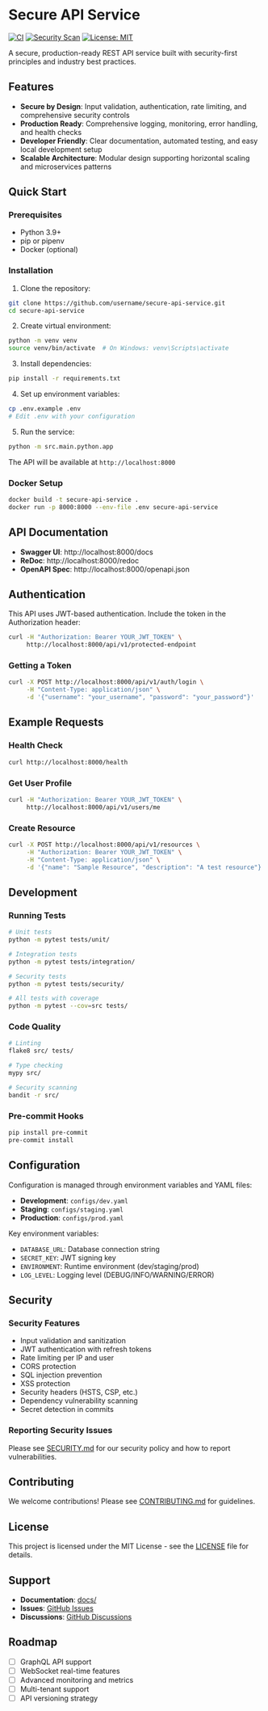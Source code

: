 # Secure API Service

[![CI](https://github.com/username/secure-api-service/workflows/CI/badge.svg)](https://github.com/SiteQ8/secure-api-service/actions)
[![Security Scan](https://github.com/SiteQ8/secure-api-service/workflows/Security%20Scan/badge.svg)](https://github.com/username/secure-api-service/actions)
[![License: MIT](https://img.shields.io/badge/License-MIT-yellow.svg)](https://opensource.org/licenses/MIT)

A secure, production-ready REST API service built with security-first principles and industry best practices.

## Features

- **Secure by Design**: Input validation, authentication, rate limiting, and comprehensive security controls
- **Production Ready**: Comprehensive logging, monitoring, error handling, and health checks
- **Developer Friendly**: Clear documentation, automated testing, and easy local development setup
- **Scalable Architecture**: Modular design supporting horizontal scaling and microservices patterns

## Quick Start

### Prerequisites

- Python 3.9+
- pip or pipenv
- Docker (optional)

### Installation

1. Clone the repository:
```bash
git clone https://github.com/username/secure-api-service.git
cd secure-api-service
```

2. Create virtual environment:
```bash
python -m venv venv
source venv/bin/activate  # On Windows: venv\Scripts\activate
```

3. Install dependencies:
```bash
pip install -r requirements.txt
```

4. Set up environment variables:
```bash
cp .env.example .env
# Edit .env with your configuration
```

5. Run the service:
```bash
python -m src.main.python.app
```

The API will be available at `http://localhost:8000`

### Docker Setup

```bash
docker build -t secure-api-service .
docker run -p 8000:8000 --env-file .env secure-api-service
```

## API Documentation

- **Swagger UI**: http://localhost:8000/docs
- **ReDoc**: http://localhost:8000/redoc
- **OpenAPI Spec**: http://localhost:8000/openapi.json

## Authentication

This API uses JWT-based authentication. Include the token in the Authorization header:

```bash
curl -H "Authorization: Bearer YOUR_JWT_TOKEN" \
     http://localhost:8000/api/v1/protected-endpoint
```

### Getting a Token

```bash
curl -X POST http://localhost:8000/api/v1/auth/login \
     -H "Content-Type: application/json" \
     -d '{"username": "your_username", "password": "your_password"}'
```

## Example Requests

### Health Check
```bash
curl http://localhost:8000/health
```

### Get User Profile
```bash
curl -H "Authorization: Bearer YOUR_JWT_TOKEN" \
     http://localhost:8000/api/v1/users/me
```

### Create Resource
```bash
curl -X POST http://localhost:8000/api/v1/resources \
     -H "Authorization: Bearer YOUR_JWT_TOKEN" \
     -H "Content-Type: application/json" \
     -d '{"name": "Sample Resource", "description": "A test resource"}'
```

## Development

### Running Tests
```bash
# Unit tests
python -m pytest tests/unit/

# Integration tests
python -m pytest tests/integration/

# Security tests
python -m pytest tests/security/

# All tests with coverage
python -m pytest --cov=src tests/
```

### Code Quality
```bash
# Linting
flake8 src/ tests/

# Type checking
mypy src/

# Security scanning
bandit -r src/
```

### Pre-commit Hooks
```bash
pip install pre-commit
pre-commit install
```

## Configuration

Configuration is managed through environment variables and YAML files:

- **Development**: `configs/dev.yaml`
- **Staging**: `configs/staging.yaml` 
- **Production**: `configs/prod.yaml`

Key environment variables:
- `DATABASE_URL`: Database connection string
- `SECRET_KEY`: JWT signing key
- `ENVIRONMENT`: Runtime environment (dev/staging/prod)
- `LOG_LEVEL`: Logging level (DEBUG/INFO/WARNING/ERROR)

## Security

### Security Features
- Input validation and sanitization
- JWT authentication with refresh tokens
- Rate limiting per IP and user
- CORS protection
- SQL injection prevention
- XSS protection
- Security headers (HSTS, CSP, etc.)
- Dependency vulnerability scanning
- Secret detection in commits

### Reporting Security Issues

Please see [SECURITY.md](SECURITY.md) for our security policy and how to report vulnerabilities.

## Contributing

We welcome contributions! Please see [CONTRIBUTING.md](CONTRIBUTING.md) for guidelines.

## License

This project is licensed under the MIT License - see the [LICENSE](LICENSE) file for details.

## Support

- **Documentation**: [docs/](docs/)
- **Issues**: [GitHub Issues](https://github.com/SiteQ8/secure-api-service/issues)
- **Discussions**: [GitHub Discussions](https://github.com/SiteQ8/secure-api-service/discussions)

## Roadmap

- [ ] GraphQL API support
- [ ] WebSocket real-time features
- [ ] Advanced monitoring and metrics
- [ ] Multi-tenant support
- [ ] API versioning strategy
